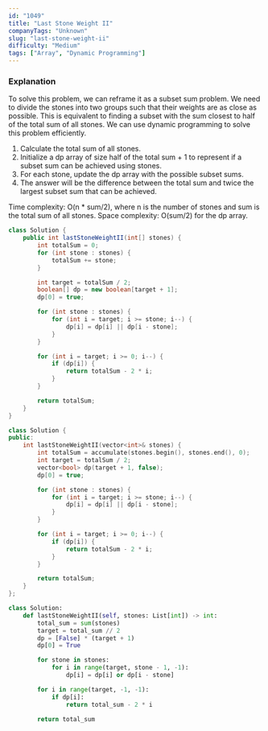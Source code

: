 ```yaml
---
id: "1049"
title: "Last Stone Weight II"
companyTags: "Unknown"
slug: "last-stone-weight-ii"
difficulty: "Medium"
tags: ["Array", "Dynamic Programming"]
---
```


### Explanation
To solve this problem, we can reframe it as a subset sum problem. We need to divide the stones into two groups such that their weights are as close as possible. This is equivalent to finding a subset with the sum closest to half of the total sum of all stones. We can use dynamic programming to solve this problem efficiently.

1. Calculate the total sum of all stones.
2. Initialize a dp array of size half of the total sum + 1 to represent if a subset sum can be achieved using stones.
3. For each stone, update the dp array with the possible subset sums.
4. The answer will be the difference between the total sum and twice the largest subset sum that can be achieved.

Time complexity: O(n * sum/2), where n is the number of stones and sum is the total sum of all stones.
Space complexity: O(sum/2) for the dp array.
```java
class Solution {
    public int lastStoneWeightII(int[] stones) {
        int totalSum = 0;
        for (int stone : stones) {
            totalSum += stone;
        }

        int target = totalSum / 2;
        boolean[] dp = new boolean[target + 1];
        dp[0] = true;

        for (int stone : stones) {
            for (int i = target; i >= stone; i--) {
                dp[i] = dp[i] || dp[i - stone];
            }
        }

        for (int i = target; i >= 0; i--) {
            if (dp[i]) {
                return totalSum - 2 * i;
            }
        }

        return totalSum;
    }
}
```

```cpp
class Solution {
public:
    int lastStoneWeightII(vector<int>& stones) {
        int totalSum = accumulate(stones.begin(), stones.end(), 0);
        int target = totalSum / 2;
        vector<bool> dp(target + 1, false);
        dp[0] = true;

        for (int stone : stones) {
            for (int i = target; i >= stone; i--) {
                dp[i] = dp[i] || dp[i - stone];
            }
        }

        for (int i = target; i >= 0; i--) {
            if (dp[i]) {
                return totalSum - 2 * i;
            }
        }

        return totalSum;
    }
};
```

```python
class Solution:
    def lastStoneWeightII(self, stones: List[int]) -> int:
        total_sum = sum(stones)
        target = total_sum // 2
        dp = [False] * (target + 1)
        dp[0] = True

        for stone in stones:
            for i in range(target, stone - 1, -1):
                dp[i] = dp[i] or dp[i - stone]

        for i in range(target, -1, -1):
            if dp[i]:
                return total_sum - 2 * i

        return total_sum
```
